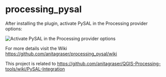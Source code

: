 # processing_pysal

After installing the plugin, activate PySAL in the Processing provider options:

![Activate PySAL in the Processing provider options](https://underdark.files.wordpress.com/2015/05/screenshot-2015-05-31-21-24-15.png)

For more details visit the Wiki https://github.com/anitagraser/processing_pysal/wiki

This project is related to https://github.com/anitagraser/QGIS-Processing-tools/wiki/PySAL-Integration
